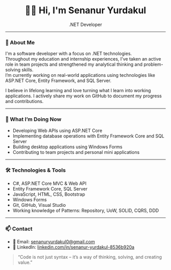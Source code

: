 <h1 align="center">👩‍💻 Hi, I'm Senanur Yurdakul</h1>
<p align="center">.NET Developer </p>

---

### 🧩 About Me

I'm a software developer with a focus on .NET technologies.  
Throughout my education and internship experiences, I've taken an active role in team projects and strengthened my analytical thinking and problem-solving skills.  
I’m currently working on real-world applications using technologies like ASP.NET Core, Entity Framework, and SQL Server.

I believe in lifelong learning and love turning what I learn into working applications. I actively share my work on GitHub to document my progress and contributions.

---

### 💼 What I’m Doing Now

- Developing Web APIs using ASP.NET Core  
- Implementing database operations with Entity Framework Core and SQL Server  
- Building desktop applications using Windows Forms  
- Contributing to team projects and personal mini applications

---

### 🛠️ Technologies & Tools

- C#, ASP.NET Core MVC & Web API  
- Entity Framework Core, SQL Server  
- JavaScript, HTML, CSS, Bootstrap  
- Windows Forms  
- Git, GitHub, Visual Studio  
- Working knowledge of Patterns: Repository, UoW, SOLID, CQRS, DDD



---

### 📫 Contact

- 📧 Email: senanuryurdakul0@gmail.com  
- 💼 LinkedIn: [linkedin.com/in/senanur-yurdakul-8536b920a](https://linkedin.com/in/senanur-yurdakul-8536b920a)  



> “Code is not just syntax – it’s a way of thinking, solving, and creating value.”

